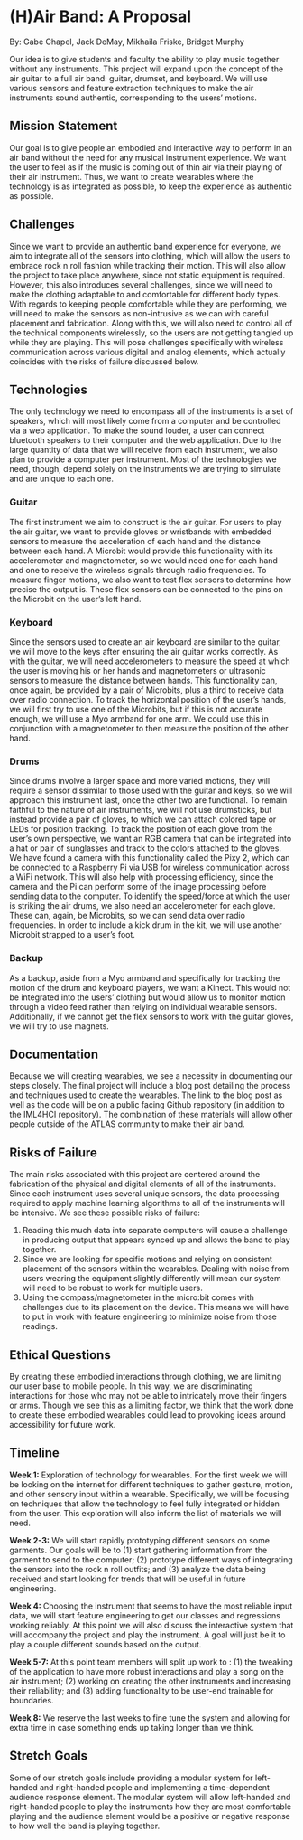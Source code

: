# (H)Air Band: A Proposal
By: Gabe Chapel, Jack DeMay, Mikhaila Friske, Bridget Murphy

Our idea is to give students and faculty the ability to play music together without any instruments. This project will expand upon the concept of the air guitar to a full air band: guitar, drumset, and keyboard. We will use various sensors and feature extraction techniques to make the air instruments sound authentic, corresponding to the users’ motions. 

## Mission Statement
Our goal is to give people an embodied and interactive way to perform in an air band without the need for any musical instrument experience. We want the user to feel as if the music is coming out of thin air via their playing of their air instrument. Thus, we want to create wearables where the technology is as integrated as possible, to keep the experience as authentic as possible.

## Challenges
Since we want to provide an authentic band experience for everyone, we aim to integrate all of the sensors into clothing, which will allow the users to embrace rock n roll fashion while tracking their motion. This will also allow the project to take place anywhere, since not static equipment is required. However, this also introduces several challenges, since we will need to make the clothing adaptable to and comfortable for different body types. With regards to keeping people comfortable while they are performing, we will need to make the sensors as non-intrusive as we can with careful placement and fabrication. Along with this, we will also need to control all of the technical components wirelessly, so the users are not getting tangled up while they are playing. This will pose challenges specifically with wireless communication across various digital and analog elements, which actually coincides with the risks of failure discussed below.


## Technologies
The only technology we need to encompass all of the instruments is a set of speakers, which will most likely come from a computer and be controlled via a web application. To make the sound louder, a user can connect bluetooth speakers to their computer and the web application. Due to the large quantity of data that we will receive from each instrument, we also plan to provide a computer per instrument. Most of the technologies we need, though, depend solely on the instruments we are trying to simulate and are unique to each one.

### Guitar
The first instrument we aim to construct is the air guitar. For users to play the air guitar, we want to provide gloves or wristbands with embedded sensors to measure the acceleration of each hand and the distance between each hand. A Microbit would provide this functionality with its accelerometer and magnetometer, so we would need one for each hand and one to receive the wireless signals through radio frequencies. To measure finger motions, we also want to test flex sensors to determine how precise the output is. These flex sensors can be connected to the pins on the Microbit on the user’s left hand.

### Keyboard
Since the sensors used to create an air keyboard are similar to the guitar, we will move to the keys after ensuring the air guitar works correctly. As with the guitar, we will need accelerometers to measure the speed at which the user is moving his or her hands and magnetometers or ultrasonic sensors to measure the distance between hands. This functionality can, once again, be provided by a pair of Microbits, plus a third to receive data over radio connection. To track the horizontal position of the user’s hands, we will first try to use one of the Microbits, but if this is not accurate enough, we will use a Myo armband for one arm. We could use this in conjunction with a magnetometer to then measure the position of the other hand.

### Drums
Since drums involve a larger space and more varied motions, they will require a sensor dissimilar to those used with the guitar and keys, so we will approach this instrument last, once the other two are functional. To remain faithful to the nature of air instruments, we will not use drumsticks, but instead provide a pair of gloves, to which we can attach colored tape or LEDs for position tracking. To track the position of each glove from the user’s own perspective, we want an RGB camera that can be integrated into a hat or pair of sunglasses and track to the colors attached to the gloves. We have found a camera with this functionality called the Pixy 2, which can be connected to a Raspberry Pi via USB for wireless communication across a WiFi network. This will also help with processing efficiency, since the camera and the Pi can perform some of the image processing before sending data to the computer. To identify the speed/force at which the user is striking the air drums, we also need an accelerometer for each glove. These can, again, be Microbits, so we can send data over radio frequencies. In order to include a kick drum in the kit, we will use another Microbit strapped to a user’s foot.

### Backup
As a backup, aside from a Myo armband and specifically for tracking the motion of the drum and keyboard players, we want a Kinect. This would not be integrated into the users’ clothing but would allow us to monitor motion through a video feed rather than relying on individual wearable sensors. Additionally, if we cannot get the flex sensors to work with the guitar gloves, we will try to use magnets.


## Documentation
Because we will creating wearables, we see a necessity in documenting our steps closely. The final project will include a blog post detailing the process and techniques used to create the wearables. The link to the blog post as well as the code will be on a public facing Github repository (in addition to the IML4HCI repository). The combination of these materials will allow other people outside of the ATLAS community to make their air band.

## Risks of Failure
The main risks associated with this project are centered around the fabrication of the physical and digital elements of all of the instruments. Since each instrument uses several unique sensors, the data processing required to apply machine learning algorithms to all of the instruments will be intensive. We see these possible risks of failure:

1. Reading this much data into separate computers will cause a challenge in producing output that appears synced up and allows the band to play together.
2. Since we are looking for specific motions and relying on consistent placement of the sensors within the wearables. Dealing with noise from users wearing the equipment slightly differently will mean our system will need to be robust to work for multiple users. 
3. Using the compass/magnetometer in the micro:bit comes with challenges due to its placement on the device. This means we will have to put in work with feature engineering to minimize noise from those readings.
 

## Ethical Questions
By creating these embodied interactions through clothing, we are limiting our user base to mobile people. In this way, we are discriminating interactions for those who may not be able to intricately move their fingers or arms. Though we see this as a limiting factor, we think that the work done to create these embodied wearables could lead to provoking ideas around accessibility for future work.


## Timeline
**Week 1:** Exploration of technology for wearables. For the first week we will be looking on the internet for different techniques to gather gesture, motion, and other sensory input within a wearable. Specifically, we will be focusing on techniques that allow the technology to feel fully integrated or hidden from the user. This exploration will also inform the list of materials we will need.

**Week 2-3:** We will start rapidly prototyping different sensors on some garments. Our goals will be to (1) start gathering information from the garment to send to the computer; (2) prototype different ways of integrating the sensors into the rock n roll outfits; and (3) analyze the data being received and start looking for trends that will be useful in future engineering.

**Week 4:** Choosing the instrument that seems to have the most reliable input data, we will start feature engineering to get our classes and regressions working reliably. At this point we will also discuss the interactive system that will accompany the project and play the instrument. A goal will just be it to play a couple different sounds based on the output.

**Week 5-7:** At this point team members will split up work to : (1) the tweaking of the application to have more robust interactions and play a song on the air instrument; (2) working on creating the other instruments and increasing their reliability; and (3) adding functionality to be user-end trainable for boundaries. 

**Week 8:** We reserve the last weeks to fine tune the system and allowing for extra time in case something ends up taking longer than we think.

## Stretch Goals
Some of our stretch goals include providing a modular system for left-handed and right-handed people and implementing a time-dependent audience response element. The modular system will allow left-handed and right-handed people to play the instruments how they are most comfortable playing and the audience element would be a positive or negative response to how well the band is playing together. 

